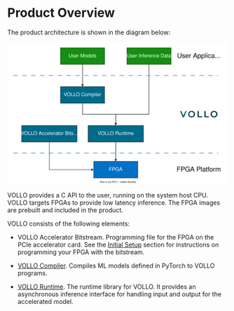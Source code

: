 # Product Overview

The product architecture is shown in the diagram below:

![System Architecture](images/system-architecture.svg)

VOLLO provides a C API to the user, running on the system host CPU.
VOLLO targets FPGAs to provide low latency inference.
The FPGA images are prebuilt and included in the product.

VOLLO consists of the following elements:

* VOLLO Accelerator Bitstream. Programming file for the FPGA on the PCIe
  accelerator card. See the [Initial Setup](initial-setup.md) section for
  instructions on programming your FPGA with the bitstream.

* [VOLLO Compiler](vollo-compiler.md). Compiles ML models defined in PyTorch
  to VOLLO programs.

* [VOLLO Runtime](vollo-runtime.md). The runtime library for VOLLO. It provides
  an asynchronous inference interface for handling input and output for the
  accelerated model.

